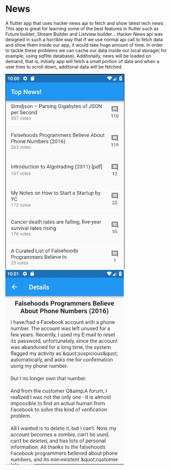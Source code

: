 # News
A flutter app that uses hacker news api to fetch and show latest tech news
.
This app is great for learning some of the best features in flutter such as Future builder, Stream Builder and Listview builder...
Hacker News api was designed in such a horrible way that if we use normal api call to fetch data and show them inside our app, it would take huge amount of time. In order to tackle these problems we can cache our data inside our local storage( for example, using sqflite database). Additonally, news will be loaded on demand, that is, initially app will fetch a small portion of data and when a user tries to scroll down, additonal data will be fetched.

![homepage](ss01.jpg)
![detailspage](ss02.jpg)

